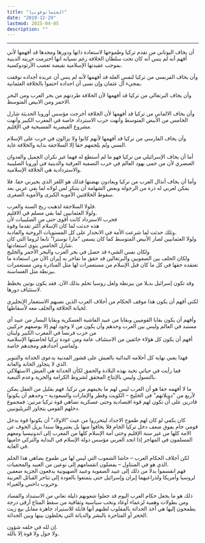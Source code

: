 ```yaml
---
title: "العثمانوفوبيا"
date: "2019-12-29"
lastmod: 2025-04-05
description: ""
---
```

****

أن يخاف اليوناني من تقدم تركيا وطموحها لاستعادة ذاتها ودورها ومجدها قد أفهمها لأني أفهم أنه لم ينس أنه كان تحت سلطان الخلافة رغم نسيانه انها احترمت حريته الدينية بموجب عقيدتها الإسلامية نقيضة تعصب الأرثودوكسية.

وأن يخاف الفرنسي من تركيا لنفس العلة قد أفهمها لأنه لم ينس أن عربدة أجداده توقفت بمجيء آل عثمان وإن نسى أن اجداده احتموا بالخلافة العثمانية.

وأن يخاف البرتغالي من تركيا قد أفهمها لأن الخلافة طردتهم من بحر العرب ومن البحر الاحمر ومن الابيض المتوسط.

وأن يخاف الالماني من تركيا قد أفهمها لأن الخلافة أخرجت مؤسس أوروبا الحديثة شارل الخامس من الأبيض المتوسط وأنهت حرب الاسترداد خاصة في المغرب الكبير وأنهت مشروع القيصرية المسيحية في الإقليم.

وأن يخاف الفارسي من تركيا قد أفهمها لأنهم كانوا ولا يزالون في حرب على الإسلام السني ولم يلجمهم حقا إلا السلاجقة بداية والخلافة غاية.

أما أن يخاف الإسرائيلي من تركيا فهو ما لم أستطع له فهما غير نكران الجميل والعدوان العنصري لأن من حمى يهود العالم في حرب التصفية العرقية والدينية في أوروبا الصليبية والاستردادية هي الخلافة الإسلامية.

وأما أن يخاف أنذال العرب من تركيا ويعادون نهضتها فذلك هو اللغز الذي يحيرني حقا. فلا يمكن لعربي له ذرة من الرجولة وبعض الشهامة أن يتنكر لمن لولاه لما بقي عربي بعد سقوط الخلافتين الأموية الكبرى والأموية الصغرى.

فلولا السلاجقة لذهبت ريح السنة والعرب.  
ولولا العثمانيين لما بقي مسلم في الاقليم.  
فحرب الاسترداد كانت أقوى حتى من الصليبيات لأن  
هذه حدثت لما كان الإسلام أكثر تقدما وقوة  
وتلك حدثت لما شرعت الأمة في الانحدار على كل المستويات الروحية والمادية.  
ولولا العثمانيين لصار الأبيض المتوسط كما كان يسمى “مارا نوسترا” تابعا لروما التي كان شارل الخامس ينوي استعادتها.  
ولكان نفس الشيء قد حصل في بحر العرب والبحر الأحمر والخليج  
ولكان الحلف بين الصفويين والبرتغالين قد حقق ما تفاخر به إيران الآن من استعادة ما تعتقده حقها في كل ما كان قبل الإسلام من مستعمرات لها مثل المناذرة ومن مستعمرات بيزنطة مثل الغساسنة.

وقد تكون إسرائيل بديلا من بيزنطة ولعل روسيا تحلم بذلك الآن. فقد يكون بوتين يخطط لاستئناف دورها.

لكني أفهم أن يكون هذا موقف الحكام من أجلاف العرب الذين نصبهم الاستعمار الإنجليزي لخيانة الخلافة والحلف معه لأسقاطها.

وأفهم أن يكون بقايا القوميين وبقايا من عبيد الفاشية العسكرية وبقايا اليسار من عبيد أي مستبد في العالم وليس بين العرب وحدهم وأن يكون من لا وجود لهم إلا بوصفهم حركيين من حزب فرنسا في المغرب الكبير ولبنان  
أفهم أن يكون كل هؤلاء خائفين من الاستئناف عامة ومن عودة تركيا لحاضنتها الإسلامية ولماضي أجدادهم ومجدهم خاصة.

فهذا يعني نهاية كل أحلامه البدائية بالعيش على قشور المدنية بدعوى الحداثة والتنوير الذي لا يتجاوز الحانة والعانة.  
فما رأيت في حياتي نخبة بهذه البلادة والحمق لكأن الحداثة هي العيش الاستهلاكي بالتسول وليس بالإنتاج المحقق لشروط الكرامة والحرية وعدم التبعية.

ما لا أفهمه حقا هو أن العرب ليس لهم ما يخيفهم من تركيا. فهم بقليل من العقل يمكن لأربع من “دويلاتهم” في الخليج – الكويت وقطر والإمارات والسعودية – وحدهم أن يكونوا قادرين على أن تكون لهم قوة اقتصادية وحتى عسكرية تضاهي قوة تركيا مرتين: فمجموع دخلهم القومي يتجاوز التريليونيين.

كان يكفي لو كان لهم طموح الاجداد ليتحرروا من عبث “الاولاد” أن يكونوا قوة بدخل قومي خام يفوق ضعف دخل تركيا الخام فلا يخافوا منها بل يعتبروها سندا يزيل الخوف عن الامة كلها من غير سنة الإقليم وحتى أمة الإسلام كلها من المغرب إلى اندونيسيا ومعهم المسلمون في المهاجر إذا اتحد العربي مؤسس دولة الإسلام في البداية والتركي حاميها في الغاية.

لكن أجلاف الحكام العرب – حاشا الشعوب التي ليس لها من طموح يضاهي هذا الحلم الذي هو في المتناول – يفضلون انقسامهم إلى نوعين من العبيد والمحميات.  
فهم انقسموا بدلا من ذلك إلى عبيد الصفوية وعبيد الصهيونية يدفعون الجزية ضعفين لروسيا وأمريكا ولذراعيهما إيران وإسرائيل حتى يتمتعوا بالعودة إلى تناحر القبائل العربية وحروب داحس والغبراء.

ذلك هو ما يجعل حكام العرب اليوم قد جعلوا شعوبهم ذليلة تعاني من الاستبداد والفساد ومن بطولات وهمية لزعماء أوغاد ونخب سياسية وثقافية من سقط المتاع أرقى درجة يطمحون إليها هي أخذ الحداثة بالمقلوب لظنهم أنها قابلة للاستيراد جاهزة مقابل بيع زيت الحجر أو المتاجرة بالبشر والدياثة التي يخلطون بينها وبين الحداثة.

إن لله في خلقه شؤون.  
ولا حول ولا قوة إلا بالله.

###
